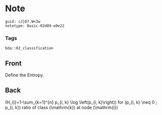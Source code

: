 # Note
```
guid: cJ}D7.W<3w
notetype: Basic-02d89-e0e22
```

### Tags
```
bda::02_classification
```

## Front
Define the Entropy.

## Back
\(H_{i}=1-\sum_{k=1}^{n} p_{i, k} \log \left(p_{i, k}\right)\) for \(p_{i, k} \neq 0 ; p_{i, k}\) ratio of class \(\mathrm{k}\) at node \(\mathrm{i}\)
